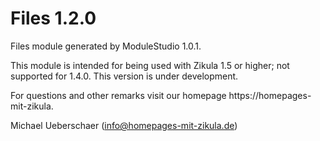 Files 1.2.0
===========================

Files module generated by ModuleStudio 1.0.1.

This module is intended for being used with Zikula 1.5 or higher; not supported for 1.4.0.
This version is under development.

For questions and other remarks visit our homepage https://homepages-mit-zikula.

Michael Ueberschaer (info@homepages-mit-zikula.de)